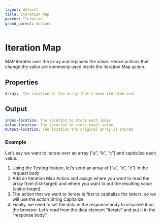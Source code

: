 ```yaml
---
layout: default
title: Iteration Map
parent: Iteration
grand_parent: Actions
---
```

# Iteration Map
MAP iterates over the array and replaces the value.  Hence actions that change the value are commonly used inside the Iteration Map action.

## Properties
```yaml
Array:  The location of the array that’s been iterated over
```

## Output
```yaml
Index-location: The location to store each index
Value-location: The location to store email value
Output-location: The location the original array is stored
```

### Example
Let’s say we want to iterate over an array [“a”, “b”, “c”] and capitalize each value.

1. Using the Testing feature, let’s send an array of [“a”, “b”, “c”] in the request body
2. Add an Iteration Map Action and assign where you want to read the array from (list-target) and where you want to put the resulting value (value-target)
3. The action that we want to iterate is first to capitalize the letters, so we will use the action String Capitalize
4. Finally, we need to set the data in the response body to visualize it on the browser.  Let’s read from the data element “iterate” and put it in the “response body”
